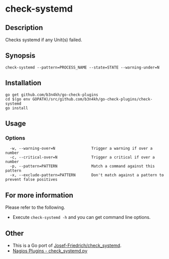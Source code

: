 # check-systemd

## Description
Checks systemd if any Unit(s) failed.

## Synopsis
```
check-systemd --pattern=PROCESS_NAME --state=STATE --warning-under=N
```

## Installation
```
go get github.com/b3n4kh/go-check-plugins
cd $(go env GOPATH)/src/github.com/b3n4kh/go-check-plugins/check-systemd
go install
```

## Usage
### Options

```
  -w, --warning-over=N                Trigger a warning if over a number
  -c, --critical-over=N               Trigger a critical if over a number
  -p, --pattern=PATTERN               Match a command against this pattern
  -x, --exclude-pattern=PATTERN       Don't match against a pattern to prevent false positives
```

## For more information
Please refer to the following.

- Execute `check-systemd -h` and you can get command line options.

## Other

- This is a Go port of [Josef-Friedrich/check_systemd](https://github.com/Josef-Friedrich/check_systemd).
- [Nagios Plugins - check_systemd.py](https://exchange.nagios.org/directory/Plugins/System-Metrics/Processes/check_systemd/details)
